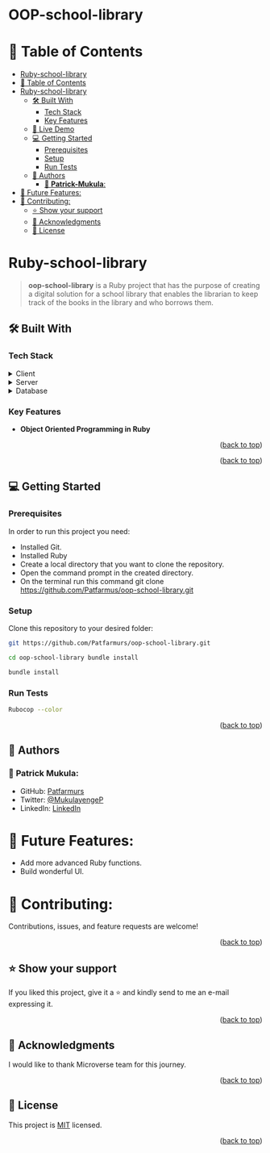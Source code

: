 # OOP-school-library
# 📗 Table of Contents

- [Ruby-school-library](#ruby-school-library)
- [📗 Table of Contents](#-table-of-contents)
- [Ruby-school-library ](#ruby-school-library-)
  - [🛠 Built With ](#-built-with-)
    - [Tech Stack ](#tech-stack-)
    - [Key Features ](#key-features-)
  - [🚀 Live Demo ](#-live-demo-)
  - [💻 Getting Started ](#-getting-started-)
    - [Prerequisites](#prerequisites)
    - [Setup](#setup)
    - [Run Tests](#run-tests)
  - [👥 Authors ](#-authors-)
    - [👤 **Patrick-Mukula**:](#-Patrick-Mukula)
- [🔭 Future Features:](#-future-features)
- [🤝 Contributing:](#-contributing)
  - [⭐️ Show your support ](#️-show-your-support-)
  - [🙏 Acknowledgments ](#-acknowledgments-)
  - [📝 License ](#-license-)

<!-- PROJECT DESCRIPTION -->

# Ruby-school-library <a name="about-project"></a>

> **oop-school-library**  is a Ruby project that has the purpose of creating a digital solution for a school library that enables the librarian to keep track of the books in the library and who borrows them.

## 🛠 Built With <a name="built-with"></a>

### Tech Stack <a name="tech-stack"></a>

<details>
  <summary>Client</summary>
  <ul>
    <li><a href="https://www.ruby-lang.org/en/">Ruby</a></li>
  </ul>
</details>

<details>
  <summary>Server</summary>
  <ul>
    <li>N/A</li>
  </ul>
</details>

<details>
<summary>Database</summary>
  <ul>
    <li>N/A</li>
  </ul>
</details>

<!-- Features -->

### Key Features <a name="key-features"></a>

- **Object Oriented Programming in Ruby**

<p align="right">(<a href="#readme-top">back to top</a>)</p>

<p align="right">(<a href="#readme-top">back to top</a>)</p>

<!-- GETTING STARTED -->

## 💻 Getting Started <a name="getting-started"></a>

### Prerequisites

In order to run this project you need:
- Installed Git.
- Installed Ruby
- Create a local directory that you want to clone the repository.
- Open the command prompt in the created directory.
- On the terminal run this command git clone https://github.com/Patfarmus/oop-school-library.git



### Setup

Clone this repository to your desired folder:

```sh 
git https://github.com/Patfarmurs/oop-school-library.git
  ```
  ```sh 
  cd oop-school-library bundle install
  ```
  ```sh 
  bundle install
  ```
### Run Tests
  ```sh 
  Rubocop --color
  ```

<p align="right">(<a href="#readme-top">back to top</a>)</p>

<!-- AUTHORS -->

## 👥 Authors <a name="authors"></a>
### 👤 **Patrick Mukula**:
- GitHub: [Patfarmurs](https://github.com/Patfarmurs)
- Twitter: [@MukulayengeP](https://twitter.com/MukulayengeP)
- LinkedIn: [LinkedIn](https://www.linkedin.com/in/Patrick-Mukula)
  
# 🔭 Future Features:
- Add more advanced Ruby functions.
- Build wonderful UI.


# 🤝 Contributing:
Contributions, issues, and feature requests are welcome!

<p align="right">(<a href="#readme-top">back to top</a>)</p>

<!-- SUPPORT -->

## ⭐️ Show your support <a name="support"></a>
If you liked this project, give it a ⭐️ and kindly send to me an e-mail expressing it.

<p align="right">(<a href="#readme-top">back to top</a>)</p>

<!-- ACKNOWLEDGEMENTS -->

## 🙏 Acknowledgments <a name="acknowledgements"></a>

I would like to thank Microverse team for this journey.

<p align="right">(<a href="#readme-top">back to top</a>)</p>


<!-- LICENSE -->

## 📝 License <a name="license"></a>

This project is [MIT](./LICENSE) licensed.

<p align="right">(<a href="#readme-top">back to top</a>)</p>